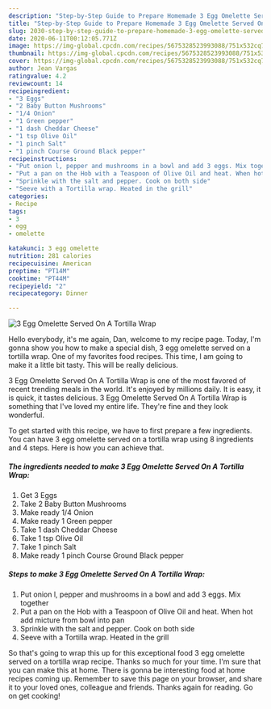 ```yaml
---
description: "Step-by-Step Guide to Prepare Homemade 3 Egg Omelette Served On A Tortilla Wrap"
title: "Step-by-Step Guide to Prepare Homemade 3 Egg Omelette Served On A Tortilla Wrap"
slug: 2030-step-by-step-guide-to-prepare-homemade-3-egg-omelette-served-on-a-tortilla-wrap
date: 2020-06-11T00:12:05.771Z
image: https://img-global.cpcdn.com/recipes/5675328523993088/751x532cq70/3-egg-omelette-served-on-a-tortilla-wrap-recipe-main-photo.jpg
thumbnail: https://img-global.cpcdn.com/recipes/5675328523993088/751x532cq70/3-egg-omelette-served-on-a-tortilla-wrap-recipe-main-photo.jpg
cover: https://img-global.cpcdn.com/recipes/5675328523993088/751x532cq70/3-egg-omelette-served-on-a-tortilla-wrap-recipe-main-photo.jpg
author: Jean Vargas
ratingvalue: 4.2
reviewcount: 14
recipeingredient:
- "3 Eggs"
- "2 Baby Button Mushrooms"
- "1/4 Onion"
- "1 Green pepper"
- "1 dash Cheddar Cheese"
- "1 tsp Olive Oil"
- "1 pinch Salt"
- "1 pinch Course Ground Black pepper"
recipeinstructions:
- "Put onion l, pepper and mushrooms in a bowl and add 3 eggs. Mix together"
- "Put a pan on the Hob with a Teaspoon of Olive Oil and heat. When hot add micture from bowl into pan"
- "Sprinkle with the salt and pepper. Cook on both side"
- "Seeve with a Tortilla wrap. Heated in the grill"
categories:
- Recipe
tags:
- 3
- egg
- omelette

katakunci: 3 egg omelette 
nutrition: 281 calories
recipecuisine: American
preptime: "PT14M"
cooktime: "PT44M"
recipeyield: "2"
recipecategory: Dinner

---
```



![3 Egg Omelette Served On A Tortilla Wrap](https://img-global.cpcdn.com/recipes/5675328523993088/751x532cq70/3-egg-omelette-served-on-a-tortilla-wrap-recipe-main-photo.jpg)

Hello everybody, it's me again, Dan, welcome to my recipe page. Today, I'm gonna show you how to make a special dish, 3 egg omelette served on a tortilla wrap. One of my favorites food recipes. This time, I am going to make it a little bit tasty. This will be really delicious.

3 Egg Omelette Served On A Tortilla Wrap is one of the most favored of recent trending meals in the world. It's enjoyed by millions daily. It is easy, it is quick, it tastes delicious. 3 Egg Omelette Served On A Tortilla Wrap is something that I've loved my entire life. They're fine and they look wonderful.




To get started with this recipe, we have to first prepare a few ingredients. You can have 3 egg omelette served on a tortilla wrap using 8 ingredients and 4 steps. Here is how you can achieve that.

<!--inarticleads1-->

##### The ingredients needed to make 3 Egg Omelette Served On A Tortilla Wrap:

1. Get 3 Eggs
1. Take 2 Baby Button Mushrooms
1. Make ready 1/4 Onion
1. Make ready 1 Green pepper
1. Take 1 dash Cheddar Cheese
1. Take 1 tsp Olive Oil
1. Take 1 pinch Salt
1. Make ready 1 pinch Course Ground Black pepper




<!--inarticleads2-->

##### Steps to make 3 Egg Omelette Served On A Tortilla Wrap:

1. Put onion l, pepper and mushrooms in a bowl and add 3 eggs. Mix together
1. Put a pan on the Hob with a Teaspoon of Olive Oil and heat. When hot add micture from bowl into pan
1. Sprinkle with the salt and pepper. Cook on both side
1. Seeve with a Tortilla wrap. Heated in the grill




So that's going to wrap this up for this exceptional food 3 egg omelette served on a tortilla wrap recipe. Thanks so much for your time. I'm sure that you can make this at home. There is gonna be interesting food at home recipes coming up. Remember to save this page on your browser, and share it to your loved ones, colleague and friends. Thanks again for reading. Go on get cooking!
